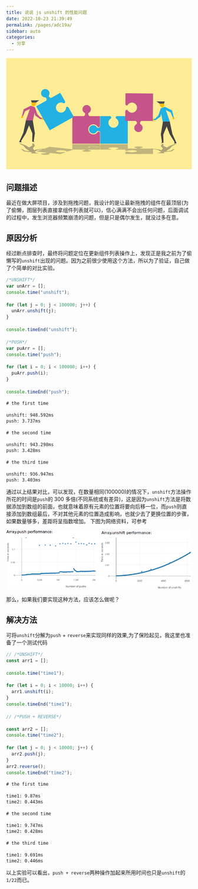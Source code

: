 ```yaml
---
title: 说说 js unshift 的性能问题
date: 2022-10-23 21:39:49
permalink: /pages/adc19a/
sidebar: auto
categories:
  - 分享
---
```


![问题图片](./js-arr-unshift-push.jpeg)

## 问题描述

最近在做大屏项目，涉及到拖拽问题，我设计的是让最新拖拽的组件在最顶层(为了偷懒，图层列表直接拿组件列表就可以)，信心满满不会出任何问题，后面调试的过程中，发生浏览器频繁崩溃的问题，但是只是偶尔发生，就没过多在意。

## 原因分析

经过断点排查时，最终将问题定位在更新组件列表操作上，发现正是我之前为了偷懒写的`unshift`出现的问题。因为之前很少使用这个方法，所以为了验证，自己做了个简单的对比实验。

```js
/*UNSHIFT*/
var unArr = [];
console.time("unshift");

for (let j = 0; j < 100000; j++) {
  unArr.unshift(j);
}

console.timeEnd("unshift");

/*PUSH*/
var puArr = [];
console.time("push");

for (let i = 0; i < 100000; i++) {
  puArr.push(i);
}

console.timeEnd("push");
```

```shell
# the first time

unshift: 948.592ms
push: 3.737ms

# the second time

unshift: 943.298ms
push: 3.428ms

# the third time

unshift: 936.947ms
push: 3.403ms
```

通过以上结果对比，可以发现，在数量相同(100000)的情况下，`unshift`方法操作所花的时间是`push`的 300 多倍(不同系统或有差异)，这是因为`unshift`方法是将数据添加到数组的前面，也就意味着原有元素的位置将要向后移一位，而`push`则直接添加到数组最后，不对其他元素的位置造成影响，也就少去了更换位置的步骤，如果数量够多，差距将呈指数增加。
下图为网络资料，可参考

![性能对比图](./unshift-push-performance.jpeg)

那么，如果我们要实现这种方法，应该怎么做呢？

## 解决方法

可将`unshift`分解为`push` + `reverse`来实现同样的效果,为了保险起见，我这里也准备了一个测试代码

```js
// /*UNSHIFT*/
const arr1 = [];

console.time("time1");

for (let i = 0; i < 10000; i++) {
  arr1.unshift(i);
}
console.timeEnd("time1");

// /*PUSH + REVERSE*/

const arr2 = [];
console.time("time2");

for (let j = 0; j < 10000; j++) {
  arr2.push(j);
}
arr2.reverse();
console.timeEnd("time2");
```

```shell
# the first time

time1: 9.87ms
time2: 0.443ms

# the second time

time1: 9.747ms
time2: 0.428ms

# the third time

time1: 9.691ms
time2: 0.446ms
```

以上实验可以看出，`push + reverse`两种操作加起来所用时间也只是`unshift`的`1/22`而已。
